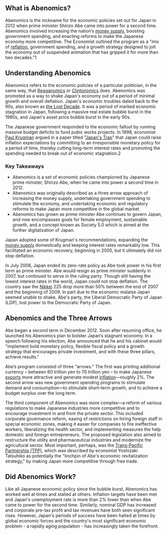 ## What is Abenomics?

Abenomics is the nickname for the economic policies set out for Japan in 2012 when prime minister Shinzo Abe came into power for a second time. Abenomics involved increasing the nation’s [money supply](https://www.investopedia.com/terms/m/moneysupply.asp), boosting government spending, and enacting reforms to make the Japanese economy more competitive. The Economist outlined the program as a "mix of [reflation](https://www.investopedia.com/terms/r/reflation.asp), government spending, and a growth strategy designed to jolt the economy out of suspended animation that has gripped it for more than two decades."1

## Understanding Abenomics

Abenomics refers to the economic policies of a particular politician, in the same way, that [Reaganomics](https://www.investopedia.com/terms/r/reaganomics.asp) or [Clintonomics](https://www.investopedia.com/terms/c/clintonomics.asp) does. Abenomics was promoted as a way to shake Japan's economy out of a period of minimal growth and overall deflation. Japan's economic troubles dated back to the 90s, also known as [the Lost Decade](https://www.investopedia.com/terms/l/lost-decade.asp). It was a period of marked economic stagnation in Japan, following a massive real estate bubble burst in the 1980s, and Japan's asset price bubble burst in the early 90s.

The Japanese government responded to the economic fallout by running massive budget deficits to fund pubic works projects. In 1998, economist [Paul Krugman](https://www.investopedia.com/terms/p/paul-krugman.asp) argued in a paper titled "[Japan's Trap](http://web.mit.edu/krugman/www/japtrap.html)" that Japan could raise inflation expectations by committing to an irresponsible monetary policy for a period of time, thereby cutting long-term interest rates and promoting the spending needed to break out of economic stagnation.2 

### Key Takeaways

-   Abenomics is a set of economic policies championed by Japanese prime minister, Shinzo Abe, when he came into power a second time in 2012.
-   Abenomics was originally described as a three arrow approach of increasing the money supply, undertaking government spending to stimulate the economy, and undertaking economic and regulatory reforms to make Japan more competitive in the global market.
-   Abenomics has grown as prime minister Abe continues to govern Japan, and now encompasses goals for female employment, sustainable growth, and a concept known as Society 5.0 which is aimed at the further digitalization of Japan.

Japan adopted some of Krugman's recommendations, expanding the [money supply](https://www.investopedia.com/terms/m/moneysupply.asp) domestically and keeping interest rates remarkably low. This facilitated an economic recovery, beginning in 2005, but it ultimately did not stop deflation. 

In July 2006, Japan ended its zero-rate policy as Abe took power in his first term as prime minister. Abe would resign as prime minister suddenly in 2007, but continued to serve in the ruling party. Though still having the lowest interest rates in the world, Japan could not stop deflation. The country saw the [Nikkei](https://www.investopedia.com/terms/n/nikkei.asp) 225 drop more than 50% between the end of 2007 and the beginning of 2009. In part due to the economic malaise Japan seemed unable to shake, Abe's party, the Liberal Democratic Party of Japan (LDP), lost power to the Democratic Party of Japan.

## Abenomics and the Three Arrows

Abe began a second term in December 2012. Soon after resuming office, he launched his Abenomics plan to bolster Japan’s stagnant economy. In a speech following his election, Abe announced that he and his cabinet would "implement bold monetary policy, flexible fiscal policy and a growth strategy that encourages private investment, and with these three pillars, achieve results."

Abe’s program consisted of three “arrows.” The first was printing additional currency – between 60 trillion yen to 70 trillion yen – to make Japanese [exports](https://www.investopedia.com/terms/e/export.asp) more attractive and generate modest [inflation](https://www.investopedia.com/terms/i/inflation.asp)—roughly 2%. The second arrow was new government spending programs to stimulate demand and consumption—to stimulate short-term growth, and to achieve a budget surplus over the long term. 

The third component of Abenomics was more complex—a reform of various regulations to make Japanese industries more competitive and to encourage investment in and from the private sector. This included corporate governance reform, easing of restrictions on hiring foreign staff in special economic zones, making it easier for companies to fire ineffective workers, liberalizing the health sector, and implementing measures the help domestic and foreign entrepreneurs. The proposed legislation also aimed to restructure the utility and pharmaceutical industries and modernize the agricultural sector. Most important, perhaps, was the [Trans-Pacific Partnership (TPP)](https://www.investopedia.com/terms/t/transpacific-partnership-tpp.asp), which was described by economist Yoshizaki Tatsuhiko as potentially the "linchpin of Abe's economic revitalization strategy," by making Japan more competitive through free trade.

## Did Abenomics Work?

Like all Japanese economic policy since the bubble burst, Abenomics has worked well at times and stalled at others. Inflation targets have been met and Japan's unemployment rate is more than 2% lower than when Abe came to power for the second time. Similarly, nominal GDP has increased and corporate pre-tax profit and tax revenues have both seen significant rises. However, Japan's periods of success have been halted at times by global economic forces and the country's most significant economic problem - a rapidly aging population - has increasingly taken the forefront.